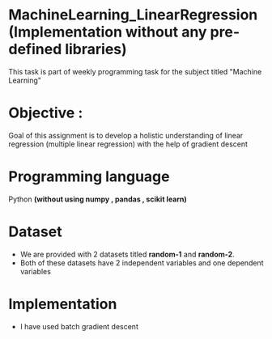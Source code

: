 # MachineLearning_LinearRegression (Implementation without any pre-defined libraries)
This task is part of weekly programming task for the subject titled "Machine Learning" 
# Objective : 
Goal of this assignment is  to develop a holistic understanding of linear regression (multiple linear regression) with the help of gradient descent
# Programming language 
Python **(without using numpy , pandas , scikit learn)**
# Dataset
* We are provided with 2 datasets titled **random-1** and **random-2**.
* Both of these datasets have 2 independent variables and one dependent variables
# Implementation
* I have used batch gradient descent 
